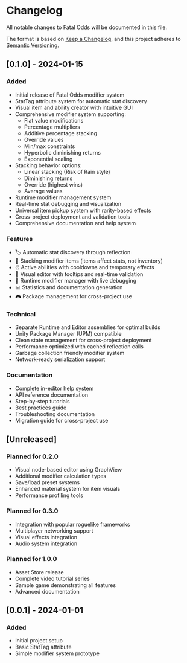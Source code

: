 # Changelog

All notable changes to Fatal Odds will be documented in this file.

The format is based on [Keep a Changelog](https://keepachangelog.com/en/1.0.0/),
and this project adheres to [Semantic Versioning](https://semver.org/spec/v2.0.0.html).

## [0.1.0] - 2024-01-15

### Added
- Initial release of Fatal Odds modifier system
- StatTag attribute system for automatic stat discovery
- Visual item and ability creator with intuitive GUI
- Comprehensive modifier system supporting:
  - Flat value modifications
  - Percentage multipliers
  - Additive percentage stacking
  - Override values
  - Min/max constraints
  - Hyperbolic diminishing returns
  - Exponential scaling
- Stacking behavior options:
  - Linear stacking (Risk of Rain style)
  - Diminishing returns
  - Override (highest wins)
  - Average values
- Runtime modifier management system
- Real-time stat debugging and visualization
- Universal item pickup system with rarity-based effects
- Cross-project deployment and validation tools
- Comprehensive documentation and help system

### Features
- 🏷️ Automatic stat discovery through reflection
- 🎒 Stacking modifier items (items affect stats, not inventory)
- ⏰ Active abilities with cooldowns and temporary effects
- 🎨 Visual editor with tooltips and real-time validation
- 🔧 Runtime modifier manager with live debugging
- 📊 Statistics and documentation generation
- 🎮 Package management for cross-project use

### Technical
- Separate Runtime and Editor assemblies for optimal builds
- Unity Package Manager (UPM) compatible
- Clean state management for cross-project deployment
- Performance optimized with cached reflection calls
- Garbage collection friendly modifier system
- Network-ready serialization support

### Documentation
- Complete in-editor help system
- API reference documentation
- Step-by-step tutorials
- Best practices guide
- Troubleshooting documentation
- Migration guide for cross-project use

## [Unreleased]

### Planned for 0.2.0
- Visual node-based editor using GraphView
- Additional modifier calculation types
- Save/load preset systems
- Enhanced material system for item visuals
- Performance profiling tools

### Planned for 0.3.0
- Integration with popular roguelike frameworks
- Multiplayer networking support
- Visual effects integration
- Audio system integration

### Planned for 1.0.0
- Asset Store release
- Complete video tutorial series
- Sample game demonstrating all features
- Advanced documentation

## [0.0.1] - 2024-01-01

### Added
- Initial project setup
- Basic StatTag attribute
- Simple modifier system prototype